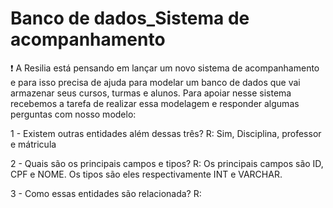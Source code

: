 

# Banco de dados_Sistema de acompanhamento
 
 
❗ A Resilia está pensando em lançar um novo sistema de acompanhamento e para isso precisa de ajuda para modelar um banco de dados que vai armazenar seus cursos, turmas e alunos. Para apoiar nesse sistema recebemos a tarefa de realizar essa modelagem e responder algumas perguntas com nosso modelo:

1 - Existem outras entidades além dessas três?
R: Sim, Disciplina, professor e mátricula

2 - Quais são os principais campos e tipos?
R: Os principais campos são ID, CPF e NOME. Os tipos são eles respectivamente INT e VARCHAR.

3 - Como essas entidades são relacionada?
R:
